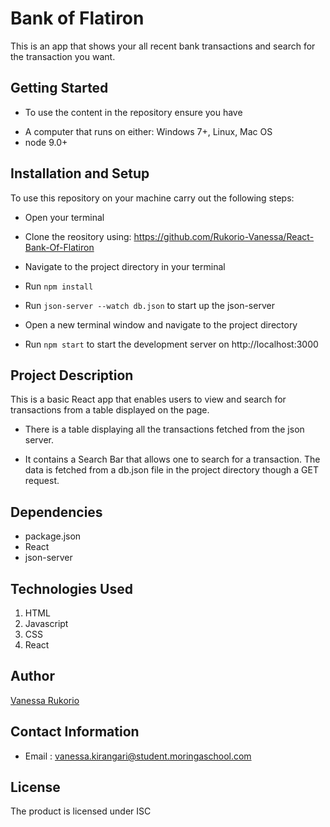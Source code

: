 # Bank of Flatiron
This is an app that shows your all recent bank transactions and search for the transaction you want.

## Getting Started
* To use the content in the repository ensure you have
 - A computer that runs on either: Windows 7+, Linux, Mac OS
 - node 9.0+

## Installation and Setup
To use this repository on your machine carry out the following steps:

* Open your terminal

* Clone the reository using:
   https://github.com/Rukorio-Vanessa/React-Bank-Of-Flatiron

* Navigate to the project directory in your terminal

* Run `npm install`

* Run `json-server --watch db.json` to start up the json-server

* Open a new terminal window and navigate to the project directory 

* Run `npm start` to start the development server on http://localhost:3000

## Project Description
This is a basic React app that enables users to view and search for transactions from a table displayed on the page.

* There is a table displaying all the transactions fetched from the json 
  server.


* It contains a  Search Bar that allows one to search  for a transaction. 
  The data is fetched from a db.json file in the project directory though a GET request.



## Dependencies
- package.json
- React
- json-server

## Technologies Used
1. HTML
2. Javascript
3. CSS
4. React

## Author 
[Vanessa Rukorio](https://github.com/Rukorio-Vanessa) 

## Contact Information
* Email : vanessa.kirangari@student.moringaschool.com

## License
The product is licensed under ISC
